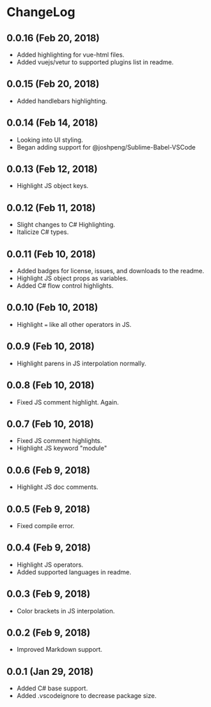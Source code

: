 # ChangeLog

## 0.0.16 (Feb 20, 2018)
- Added highlighting for vue-html files.
- Added vuejs/vetur to supported plugins list in readme.

## 0.0.15 (Feb 20, 2018)
- Added handlebars highlighting.

## 0.0.14 (Feb 14, 2018)
- Looking into UI styling.
- Began adding support for @joshpeng/Sublime-Babel-VSCode

## 0.0.13 (Feb 12, 2018)
- Highlight JS object keys.

## 0.0.12 (Feb 11, 2018)
- Slight changes to C# Highlighting.
- Italicize C# types.

## 0.0.11 (Feb 10, 2018)
- Added badges for license, issues, and downloads to the readme.
- Highlight JS object props as variables.
- Added C# flow control highlights.

## 0.0.10 (Feb 10, 2018)
- Highlight `=` like all other operators in JS.

## 0.0.9 (Feb 10, 2018)
- Highlight parens in JS interpolation normally.

## 0.0.8 (Feb 10, 2018)
- Fixed JS comment highlight. Again.

## 0.0.7 (Feb 10, 2018)
- Fixed JS comment highlights.
- Highlight JS keyword "module"

## 0.0.6 (Feb 9, 2018)
- Highlight JS doc comments.

## 0.0.5 (Feb 9, 2018)
- Fixed compile error.

## 0.0.4 (Feb 9, 2018)
- Highlight JS operators.
- Added supported languages in readme.

## 0.0.3 (Feb 9, 2018)
- Color brackets in JS interpolation.

## 0.0.2 (Feb 9, 2018)
- Improved Markdown support.

## 0.0.1 (Jan 29, 2018)
- Added C# base support.
- Added .vscodeignore to decrease package size.
